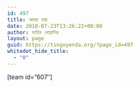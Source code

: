 ```yaml
---
id: 497
title: আমরা যারা
date: 2018-07-23T13:26:22+00:00
author: ফাহিম মোন্তাসির
layout: page
guid: https://tingoyenda.org/?page_id=497
whitedot_hide_title:
  - "0"
---
```

[team id=&#8221;607&#8243;]
